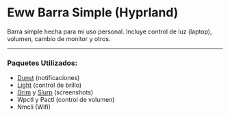 # Eww Barra Simple (Hyprland)

Barra simple hecha para mi uso personal. Incluye control de luz (laptop), volumen, cambio de monitor y otros.

---
### Paquetes Utilizados:
* [Dunst](https://wiki.archlinux.org/title/Dunst) (notificaciones)
* [Light](https://wiki.archlinux.org/title/Backlight#light) (control de brillo)
* [Grim](https://wiki.archlinux.org/title/Screen_capture#Wayland) y [Slurp](https://wiki.archlinux.org/title/Screen_capture#Wayland) (screenshots)
* Wpctl y Pactl (control de volumen)
* Nmcli (Wifi)

